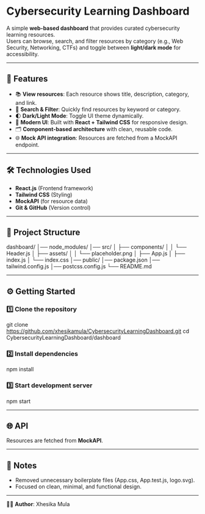 # Cybersecurity Learning Dashboard

A simple **web-based dashboard** that provides curated cybersecurity learning resources.  
Users can browse, search, and filter resources by category (e.g., Web Security, Networking, CTFs) and toggle between **light/dark mode** for accessibility.

---

## 🚀 Features
- 📚 **View resources**: Each resource shows title, description, category, and link.  
- 🔎 **Search & Filter**: Quickly find resources by keyword or category.  
- 🌓 **Dark/Light Mode**: Toggle UI theme dynamically.  
- 🎨 **Modern UI**: Built with **React + Tailwind CSS** for responsive design.  
- 🗂 **Component-based architecture** with clean, reusable code.  
- 🌐 **Mock API integration**: Resources are fetched from a MockAPI endpoint.  

---

## 🛠️ Technologies Used
- **React.js** (Frontend framework)  
- **Tailwind CSS** (Styling)  
- **MockAPI** (for resource data)  
- **Git & GitHub** (Version control)  

---

## 📂 Project Structure
dashboard/
│── node_modules/
│── src/
│   ├── components/
│   │   └── Header.js 
│   ├── assets/
│   │   └── placeholder.png
│   ├── App.js 
│   ├── index.js
│   └── index.css
│── public/
│── package.json
│── tailwind.config.js
│── postcss.config.js
└── README.md

---

## ⚙️ Getting Started

### 1️⃣ Clone the repository
git clone https://github.com/xhesikamula/CybersecurityLearningDashboard.git
cd CybersecurityLearningDashboard/dashboard

### 2️⃣ Install dependencies
npm install

### 3️⃣ Start development server
npm start

---

## 🌐 API
Resources are fetched from **MockAPI**.  

---

## 📝 Notes
- Removed unnecessary boilerplate files (App.css, App.test.js, logo.svg).  
- Focused on clean, minimal, and functional design.  

---

👩‍💻 **Author**: Xhesika Mula
